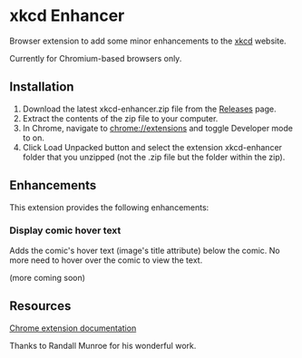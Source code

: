 # xkcd Enhancer

Browser extension to add some minor enhancements to the [xkcd](http://xkcd.com) website.  

Currently for Chromium-based browsers only.

## Installation
1. Download the latest xkcd-enhancer.zip file from the [Releases](https://github.com/spncrhrstn/xkcd-enhancer/releases) page.
2. Extract the contents of the zip file to your computer.
3. In Chrome, navigate to [chrome://extensions](chrome://extensions) and toggle Developer mode to on.
4. Click Load Unpacked button and select the extension xkcd-enhancer folder that you unzipped (not the .zip file but the folder within the zip).

## Enhancements
This extension provides the following enhancements:

### Display comic hover text
Adds the comic's hover text (image's title attribute) below the comic. No more need to hover over the comic to view the text.

(more coming soon)

## Resources
[Chrome extension documentation](https://developer.chrome.com/extensions)  

Thanks to Randall Munroe for his wonderful work.